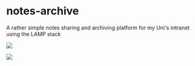 # notes-archive
A rather simple notes sharing and archiving platform for my Uni's intranet using the LAMP stack


![](https://github.com/nathna/notes-archive/blob/main/uploads/landing_page.png)



![](https://github.com/nathna/notes-archive/blob/main/uploads/specific_course_page.png)
